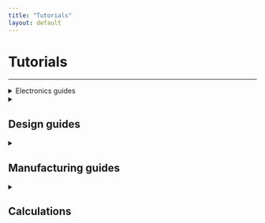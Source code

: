 ```yaml
---
title: "Tutorials"
layout: default
---
```


# Tutorials
---

<details><summary>Electronics guides</summary>
  
1. [Wiring](tutorials/wiring)
2. [Flashing an ESC](tutorials/flashesc)
3. [Binding a Receiver](tutorials/bindreceiver)
  
</details>

<details><summary> <div class="header"> 
  <h2>Design guides</h2>
  </div>
  </summary>
  
1. [CAD](tutorials/cad_guide)
2. [Fasteners](tutorials/fasteners)
  
</details>

<details><summary> <div class="header"> 
  <h2>Manufacturing guides</h2>
  </div>
  </summary>
  
1. [CNC](tutorials/cnc_guide)
  
</details>
 
<details><summary> <div class="header"> 
  <h2>Calculations</h2>
  </div>
  </summary>
  
1. Bite
2. Kinetic Energy
  
</details>
